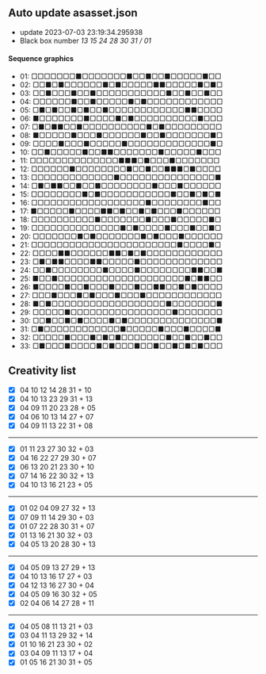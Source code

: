 ## Auto update asasset.json

* update 2023-07-03 23:19:34.295938
* Black box number _13 15 24 28 30 31 / 01_
#### Sequence graphics

* 01: □□□□□□□■□□□□□□□■□□■□□■□□□□□■□□
* 02: □□■□■□□□□□□■□■□□□□□■■□□□□□■□■□
* 03: □□■□□□■□□■□□□□□□□□□□□■□□■□□■□□
* 04: □□□□□□■□□■□□□□□■□■□□□□□□□□□□□□
* 05: □■□■□□■□■□□■□□□□□□□□□□□□■■□□□□
* 06: ■□□□□□□□■□□□□■□■□□□□□□□□□□■□□□
* 07: □■□■■□□■□□□□□□□□□□■□■□□□□□□□□□
* 08: ■□□□□□■□□□■□□□□□□■□□■□□□□□□□■□
* 09: □□□□■□□□■□□□□□■□□□□□□□□□□□□□■□
* 10: □□■□□□□□■□□■■□□□□□□□■□□□□□■□□□
* 11: □□□□□□□□□□□□□□■■■□■□□□■□□□□□□□
* 12: □□□□□□■□□□□□□□□■□□■□□■■■□■□□□□
* 13: □□□□□□□□□□□□□■□□□□□□□□□□□□□□□■
* 14: □■□■■□□■□□■□□□□□□□□■□□□■□□□□□□
* 15: □□□□□□□□■□■□□□□□□□□□□□■□□■□■□■
* 16: □□□□□□□□□□□□□□□□□□■□□□□□□□□■□□
* 17: ■□□□□□■□□□□■■□■□□■□■□□□■□□□□□□
* 18: □□□□□□□□□□■□□□□□□□■□□□■□□□□□■□
* 19: □□□□□□□□□□□□□□■□■□□□□■□□□■□□■□
* 20: □□□□□□□■□■□□□□□□□■□■□□□■□□□□□□
* 21: □□□□□□□□□□□□□□□□□□□□□□□■□□□□■□
* 22: □□□□■■□□□□□□■■□■□■□□□□□□□□□□□□
* 23: □■□■■□□□□■■□□□□□■□□□□□□□□□□□□□
* 24: □□■□□□□□□□□■□□□□■□□□□□□□□■■□□■
* 25: ■□□■□□□□□□□□□□□□□□□□□□□□■□■■□□
* 26: ■□□□□■□□■□□□■□□□■□□■■□□■□■□□□□
* 27: □□□■□□□■□■□□□■□□□■□□□□□□□□□□□□
* 28: ■□■□□□□□□□□□□□□□□□□□□■□□□□□□□■
* 29: □□□□□■□□□□□□□□□□□□□□□□■□□□□□□□
* 30: □□■□□■□■□□□□■□■□□□□□□□□□□□□□□■
* 31: □■□□□□□□□□□□□□■□□□□□■□□□■□□□□■
* 32: □□□□□■□□□■□■□■□□□□□□□■□□■□□■□□
* 33: □■□□□■□□□□■□■□□□■□□■□□■□■□■□□□
## Creativity list

- [x] 04 10 12 14 28 31 + 10
- [x] 04 10 13 23 29 31 + 13
- [x] 04 09 11 20 23 28 + 05
- [x] 04 06 10 13 14 27 + 07
- [x] 04 09 11 13 22 31 + 08
***
- [x] 01 11 23 27 30 32 + 03
- [x] 04 16 22 27 29 30 + 07
- [x] 06 13 20 21 23 30 + 10
- [x] 07 14 16 22 30 32 + 13
- [x] 04 10 13 16 21 23 + 05
***
- [x] 01 02 04 09 27 32 + 13
- [x] 07 09 11 14 29 30 + 03
- [x] 01 07 22 28 30 31 + 07
- [x] 01 13 16 21 30 32 + 03
- [x] 04 05 13 20 28 30 + 13
***
- [x] 04 05 09 13 27 29 + 13
- [x] 04 10 13 16 17 27 + 03
- [x] 04 12 13 16 27 30 + 04
- [x] 04 05 09 16 30 32 + 05
- [x] 02 04 06 14 27 28 + 11
***
- [x] 04 05 08 11 13 21 + 03
- [x] 03 04 11 13 29 32 + 14
- [x] 01 10 16 21 23 30 + 02
- [x] 03 04 09 11 13 17 + 04
- [x] 01 05 16 21 30 31 + 05
